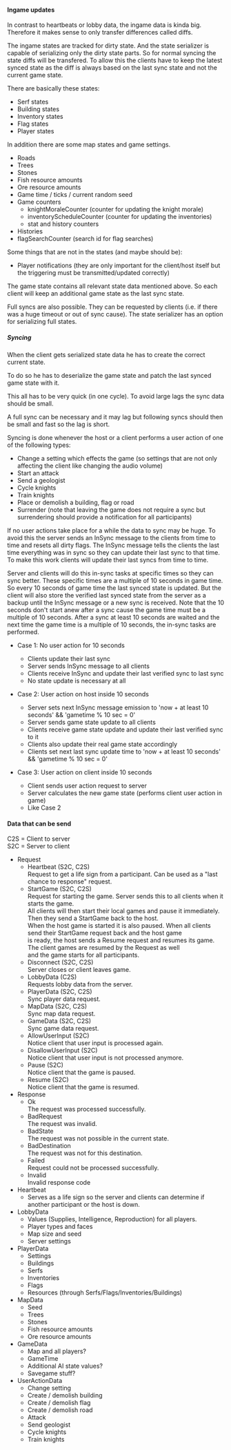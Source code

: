 ﻿#### Ingame updates

In contrast to heartbeats or lobby data, the ingame data is kinda big.
Therefore it makes sense to only transfer differences called diffs.

The ingame states are tracked for dirty state. And the state serializer
is capable of serializing only the dirty state parts. So for normal
syncing the state diffs will be transfered. To allow this the clients
have to keep the latest synced state as the diff is always based on the
last sync state and not the current game state.

There are basically these states:

- Serf states
- Building states
- Inventory states
- Flag states
- Player states

In addition there are some map states and game settings.

- Roads
- Trees
- Stones
- Fish resource amounts
- Ore resource amounts
- Game time / ticks / current random seed
- Game counters
    - knightMoraleCounter (counter for updating the knight morale)
    - inventoryScheduleCounter (counter for updating the inventories)
    - stat and history counters
- Histories
- flagSearchCounter (search id for flag searches)

Some things that are not in the states (and maybe should be):

- Player notifications (they are only important for the client/host itself but the triggering must be transmitted/updated correctly)


The game state contains all relevant state data mentioned above.
So each client will keep an additional game state as the last sync
state.

Full syncs are also possible. They can be requested by clients (i.e. if there was a huge timeout or out of sync cause).
The state serializer has an option for serializing full states.


##### Syncing

When the client gets serialized state data he has to create the correct current state.

To do so he has to deserialize the game state and patch the last synced game state with it.

This all has to be very quick (in one cycle). To avoid large lags the sync data should be small.

A full sync can be necessary and it may lag but following syncs should then be small and fast so the lag is short.

Syncing is done whenever the host or a client performs a user action of one of the following types:

- Change a setting which effects the game (so settings that are not only affecting the client like changing the audio volume)
- Start an attack
- Send a geologist
- Cycle knights
- Train knights
- Place or demolish a building, flag or road
- Surrender (note that leaving the game does not require a sync but surrendering should provide a notification for all participants)

If no user actions take place for a while the data to sync may be huge. To avoid this the server sends an InSync message to the clients
from time to time and resets all dirty flags. The InSync message tells the clients the last time everything was in sync so they can
update their last sync to that time. To make this work clients will update their last syncs from time to time.

Server and clients will do this in-sync tasks at specific times so they can sync better. These specific times are a multiple of
10 seconds in game time. So every 10 seconds of game time the last synced state is updated. But the client will also store the
verified last synced state from the server as a backup until the InSync message or a new sync is received. Note that the 10 seconds
don't start anew after a sync cause the game time must be a multiple of 10 seconds. After a sync at least 10 seconds are waited
and the next time the game time is a multiple of 10 seconds, the in-sync tasks are performed.


- Case 1: No user action for 10 seconds
  - Clients update their last sync
  - Server sends InSync message to all clients
  - Clients receive InSync and update their last verified sync to last sync
  - No state update is necessary at all

- Case 2: User action on host inside 10 seconds
  - Server sets next InSync message emission to 'now + at least 10 seconds' && 'gametime % 10 sec = 0'
  - Server sends game state update to all clients
  - Clients receive game state update and update their last verified sync to it
  - Clients also update their real game state accordingly
  - Clients set next last sync update time to 'now + at least 10 seconds' && 'gametime % 10 sec = 0'

- Case 3: User action on client inside 10 seconds
  - Client sends user action request to server
  - Server calculates the new game state (performs client user action in game)
  - Like Case 2


#### Data that can be send

C2S = Client to server \
S2C = Server to client

- Request
	- Heartbeat (S2C, C2S) \
        Request to get a life sign from a participant. Can be used as a "last chance to response" request.
    - StartGame (S2C, C2S) \
        Request for starting the game. Server sends this to all clients when it starts the game. \
        All clients will then start their local games and pause it immediately. Then they send a StartGame back to the host. \
        When the host game is started it is also paused. When all clients send their StartGame request back and the host game \
        is ready, the host sends a Resume request and resumes its game. The client games are resumed by the Request as well \
        and the game starts for all participants.
    - Disconnect (S2C, C2S) \
        Server closes or client leaves game.
    - LobbyData (C2S) \
        Requests lobby data from the server.
    - PlayerData (S2C, C2S) \
        Sync player data request.        
    - MapData (S2C, C2S) \
        Sync map data request.
    - GameData (S2C, C2S) \
        Sync game data request.
    - AllowUserInput (S2C) \
        Notice client that user input is processed again.
    - DisallowUserInput (S2C) \
        Notice client that user input is not processed anymore.
    - Pause (S2C) \
        Notice client that the game is paused.
    - Resume (S2C) \
        Notice client that the game is resumed.
- Response
    - Ok \
        The request was processed successfully.
    - BadRequest \
        The request was invalid.
    - BadState \
        The request was not possible in the current state.
    - BadDestination \
        The request was not for this destination.
    - Failed \
        Request could not be processed successfully.
    - Invalid \
        Invalid response code
- Heartbeat
	- Serves as a life sign so the server and clients can determine if another participant or the host is down.
- LobbyData
    - Values (Supplies, Intelligence, Reproduction) for all players.
    - Player types and faces
    - Map size and seed
    - Server settings
- PlayerData
    - Settings
    - Buildings
    - Serfs
    - Inventories
    - Flags
    - Resources (through Serfs/Flags/Inventories/Buildings)
- MapData
    - Seed
    - Trees
    - Stones
    - Fish resource amounts
    - Ore resource amounts
- GameData
    - Map and all players?
    - GameTime
    - Additional AI state values?
    - Savegame stuff?
 - UserActionData
    - Change setting
    - Create / demolish building
    - Create / demolish flag
    - Create / demolish road
    - Attack
    - Send geologist
    - Cycle knights
    - Train knights